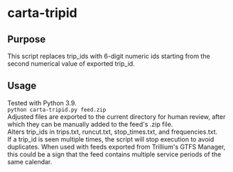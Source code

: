# carta-tripid

## Purpose
This script replaces trip_ids with 6-digit numeric ids starting from the second numerical value of exported trip_id.  

## Usage
Tested with Python 3.9.<br>
```python carta-tripid.py feed.zip```<br>
Adjusted files are exported to the current directory for human review, after which they can be manually added to the feed's .zip file.<br>
Alters trip_ids in trips.txt, runcut.txt, stop_times.txt, and frequencies.txt.<br>
If a trip_id is seen multiple times, the script will stop execution to avoid duplicates. When used with feeds exported from Trillium's GTFS Manager, this could be a sign that the feed contains multiple service periods of the same calendar. 
